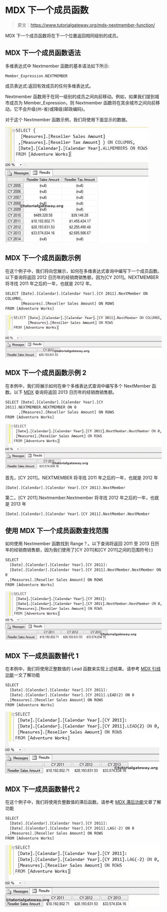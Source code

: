 # MDX 下一个成员函数

> 原文：<https://www.tutorialgateway.org/mdx-nextmember-function/>

MDX 下一个成员函数将在下一个位置返回相同级别的成员。

## MDX 下一个成员函数语法

多维表达式中 Nextmember 函数的基本语法如下所示:

```
Member_Expression.NEXTMEMBER
```

成员表达式:返回有效成员的任何多维表达式。

Nextmember 函数用于在同一级别的成员之间向前移动。例如，如果我们提到城市成员为 Member_Expression，则 Nextmember 函数将在其余城市之间向前移动。它不会升级(州-省)或降级(邮政编码)。

对于这个 Nextmember 函数示例，我们将使用下面显示的数据。

![MDX NEXTMEMBER FUNCTION](img/424dd1abf56a523998b5be3003916379.png)

## MDX 下一个成员函数示例

在这个例子中，我们将向您展示，如何在多维表达式查询中编写下一个成员函数。以下查询将返回 2012 日历年的经销商销售额，因为[CY 2011]。NEXTMEMBER 将寻找 2011 年之后的一年，也就是 2012 年。

```
SELECT [Date].[Calendar].[Calendar Year].[CY 2011].NextMember ON COLUMNS,
       [Measures].[Reseller Sales Amount] ON ROWS
FROM [Adventure Works]
```

![MDX NEXTMEMBER FUNCTION 1](img/6b7961d5cbc3c86a0a507be647577bac.png)

## MDX 下一个成员函数示例 2

在本例中，我们将展示如何在单个多维表达式查询中编写多个 NextMember 函数。以下 [MDX](https://www.tutorialgateway.org/mdx/) 查询将返回 2013 日历年的经销商销售额。

```
SELECT [Date].[Calendar].[Calendar Year].[CY 2011].NEXTMEMBER.NEXTMEMBER ON 0
      ,[Measures].[Reseller Sales Amount] ON ROWS
FROM [Adventure Works]
```

![MDX NEXTMEMBER FUNCTION 2](img/8f09578980799e3a48a0aa9806201f26.png)

首先，[CY 2011]。NEXTMEMBER 将寻找 2011 年之后的一年，也就是 2012 年

```
[Date].[Calendar].[Calendar Year].[CY 2011].NextMember
```

第二，[CY 2011].Nextmember.Nextmember 将寻找 2012 年之后的一年，也就是 2013 年

```
[Date].[Calendar].[Calendar Year].[CY 2011].NextMember.NextMember
```

## 使用 MDX 下一个成员函数查找范围

如何使用 Nextmember 函数找到 Range？。以下查询将返回 2011 至 2013 日历年的经销商销售额，因为我们使用了[CY 2011]和[CY 2011]之间的范围符号(:)

```
SELECT 
  [Date].[Calendar].[Calendar Year].[CY 2011]:
  [Date].[Calendar].[Calendar Year].[CY 2011].NextMember.NextMember ON 0
 ,[Measures].[Reseller Sales Amount] ON ROWS
FROM [Adventure Works]
```

![MDX NEXTMEMBER FUNCTION 3](img/1a41b21e0b7eeb06877a4d64c7c2a351.png)

## MDX 下一成员函数替代 1

在本例中，我们将使用正整数值的 Lead 函数来实现上述结果。请参考 [MDX 引线功能](https://www.tutorialgateway.org/mdx-lead-function/)一文了解功能

```
SELECT 
  [Date].[Calendar].[Calendar Year].[CY 2011]:
  [Date].[Calendar].[Calendar Year].[CY 2011].LEAD(2) ON 0
 ,[Measures].[Reseller Sales Amount] ON ROWS
FROM [Adventure Works]
```

![MDX NEXTMEMBER FUNCTION 4](img/942736c009df59c67cce53557accfb9a.png)

## MDX 下一成员函数替代 2

在这个例子中，我们将使用负整数值的滞后函数。请参考 [MDX 滞后功能](https://www.tutorialgateway.org/mdx-lag-function/)文章了解功能

```
SELECT 
  [Date].[Calendar].[Calendar Year].[CY 2011]:
  [Date].[Calendar].[Calendar Year].[CY 2011].LAG(-2) ON 0
 ,[Measures].[Reseller Sales Amount] ON ROWS
FROM [Adventure Works]
```

![MDX NEXTMEMBER FUNCTION 5](img/39c95a546761593421bd4ac16a43b817.png)